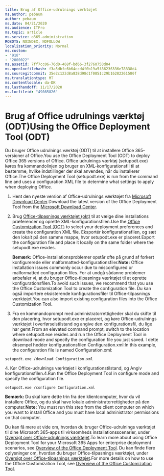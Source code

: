 ```yaml
---
title: Brug af Office-udrulnings værktøjet
ms.author: pebaum
author: pebaum
ms.date: 04/21/2020
ms.audience: ITPro
ms.topic: article
ms.service: o365-administration
ROBOTS: NOINDEX, NOFOLLOW
localization_priority: Normal
ms.custom:
- "918"
- "2000022"
ms.assetid: 7ff7cc06-76d0-468f-bd66-3f2760750d04
ms.openlocfilehash: f3a5dbfc6b64ccd4f0b19a5f86236336e78838d4
ms.sourcegitcommit: 35e2c122d8a838d98d1f0851c29b16282261580f
ms.translationtype: MT
ms.contentlocale: da-DK
ms.lasthandoff: 11/17/2020
ms.locfileid: "49085826"
---
```

# <a name="using-the-office-deployment-tool-odt"></a><span data-ttu-id="87f56-102">Brug af Office udrulnings værktøj (ODT)</span><span class="sxs-lookup"><span data-stu-id="87f56-102">Using the Office Deployment Tool (ODT)</span></span>

<span data-ttu-id="87f56-103">Du bruger Office udrulnings værktøj (ODT) til at installere Office 365-versioner af Office.</span><span class="sxs-lookup"><span data-stu-id="87f56-103">You use the Office Deployment Tool (ODT) to deploy Office 365 versions of Office.</span></span> <span data-ttu-id="87f56-104">Office udrulnings værktøj (setupodt.exe) køres fra kommandolinjen og bruger en XML-konfigurationsfil til at bestemme, hvilke indstillinger der skal anvendes, når du installerer Office.</span><span class="sxs-lookup"><span data-stu-id="87f56-104">The Office Deployment Tool (setupodt.exe) is run from the command line and uses a configuration XML file to determine what settings to apply when deploying Office.</span></span>
  
1. <span data-ttu-id="87f56-105">Hent den nyeste version af Office-udrulnings værktøjet fra [Microsoft Download Center](https://go.microsoft.com/fwlink/p/?LinkID=626065).</span><span class="sxs-lookup"><span data-stu-id="87f56-105">Download the latest version of the Office Deployment Tool from the [Microsoft Download Center](https://go.microsoft.com/fwlink/p/?LinkID=626065).</span></span>

2. <span data-ttu-id="87f56-106">Brug [Office-tilpasnings værktøjet (okt)](https://config.office.com) til at vælge dine installations præferencer og oprette XML-konfigurationsfilen.</span><span class="sxs-lookup"><span data-stu-id="87f56-106">Use the [Office Customization Tool (OCT)](https://config.office.com) to select your deployment preferences and create the configuration XML file.</span></span> <span data-ttu-id="87f56-107">Eksportér konfigurationsfilen, og sæt den lokalt på den samme mappe, hvor setupodt.exe er placeret.</span><span class="sxs-lookup"><span data-stu-id="87f56-107">Export the configuration file and place it locally on the same folder where the setupodt.exe resides.</span></span>

    <span data-ttu-id="87f56-108">**Bemærk:** Office-installationsproblemer opstår ofte på grund af forkert konfigurerede eller malformatted-konfigurationsfiler.</span><span class="sxs-lookup"><span data-stu-id="87f56-108">**Note:** Office installation issues commonly occur due to misconfigured or malformatted configuration files.</span></span> <span data-ttu-id="87f56-109">For at undgå sådanne problemer anbefaler vi, at du bruger Office-tilpasnings værktøjet til at oprette konfigurationsfilen.</span><span class="sxs-lookup"><span data-stu-id="87f56-109">To avoid such issues, we recommend that you use the Office Customization Tool to create the configuration file.</span></span> <span data-ttu-id="87f56-110">Du kan også importere eksisterende konfigurationsfiler til Office-tilpasnings værktøjet.</span><span class="sxs-lookup"><span data-stu-id="87f56-110">You can also import existing configuration files into the Office Customization Tool.</span></span>

3. <span data-ttu-id="87f56-111">Fra en kommandoprompt med administratorrettigheder skal du skifte til den placering, hvor setupodt.exe er placeret, og køre Office-udrulnings værktøjet i overførselstilstand og angive den konfigurationsfil, du lige har gemt.</span><span class="sxs-lookup"><span data-stu-id="87f56-111">From an elevated command prompt, switch to the location where setupodt.exe resides and run the Office Deployment Tool in download mode and specify the configuration file you just saved.</span></span> <span data-ttu-id="87f56-112">I dette eksempel hedder konfigurationsfilen Configuration.xml:</span><span class="sxs-lookup"><span data-stu-id="87f56-112">In this example, the configuration file is named Configuration.xml:</span></span>

```setupodt.exe /download Configuration.xml```

<span data-ttu-id="87f56-113">4. Kør Office-udrulnings værktøjet i konfigurationstilstand, og Angiv konfigurationsfilen.</span><span class="sxs-lookup"><span data-stu-id="87f56-113">4.Run the Office Deployment Tool in configure mode and specify the configuration file.</span></span>

```setupodt.exe /configure Configuration.xml```

<span data-ttu-id="87f56-114">**Bemærk:** Du skal køre dette trin fra den klientcomputer, hvor du vil installere Office, og du skal have lokale administratorrettigheder på den computer.</span><span class="sxs-lookup"><span data-stu-id="87f56-114">**Note:** You must run this step from the client computer on which you want to install Office and you must have local administrator permissions on that computer.</span></span>

<span data-ttu-id="87f56-115">Du kan få mere at vide om, hvordan du bruger Office-udrulnings værktøjet til dine Microsoft 365-apps til virksomheds installationsscenarier, under [Oversigt over Office-udrulnings værktøjet](https://docs.microsoft.com/deployoffice/overview-office-deployment-tool).</span><span class="sxs-lookup"><span data-stu-id="87f56-115">To learn more about using Office Deployment Tool for your Microsoft 365 Apps for enterprise deployment scenarios, see [Overview of the Office Deployment Tool](https://docs.microsoft.com/deployoffice/overview-office-deployment-tool).</span></span> <span data-ttu-id="87f56-116">Du kan finde flere oplysninger om, hvordan du bruger Office-tilpasnings værktøjet, under [Oversigt over Office-tilpasnings værktøjet](https://docs.microsoft.com/DeployOffice/overview-of-the-office-customization-tool-for-click-to-run).</span><span class="sxs-lookup"><span data-stu-id="87f56-116">For more details on how to use the Office Customization Tool, see [Overview of the Office Customization Tool](https://docs.microsoft.com/DeployOffice/overview-of-the-office-customization-tool-for-click-to-run).</span></span>
